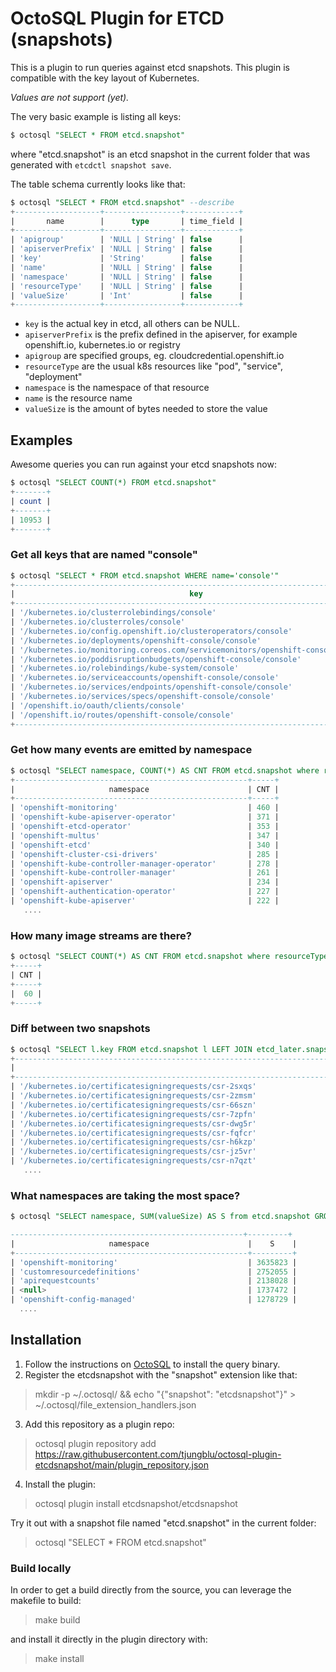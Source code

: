 # OctoSQL Plugin for ETCD (snapshots)

This is a plugin to run queries against etcd snapshots. This plugin is compatible with the key layout of Kubernetes.

*Values are not support (yet).*

The very basic example is listing all keys:

```sql
$ octosql "SELECT * FROM etcd.snapshot"
```

where "etcd.snapshot" is an etcd snapshot in the current folder that was generated with `etcdctl snapshot save`.

The table schema currently looks like that:

```sql
$ octosql "SELECT * FROM etcd.snapshot" --describe
+-------------------+-----------------+------------+
|       name        |      type       | time_field |
+-------------------+-----------------+------------+
| 'apigroup'        | 'NULL | String' | false      |
| 'apiserverPrefix' | 'NULL | String' | false      |
| 'key'             | 'String'        | false      |
| 'name'            | 'NULL | String' | false      |
| 'namespace'       | 'NULL | String' | false      |
| 'resourceType'    | 'NULL | String' | false      |
| 'valueSize'       | 'Int'           | false      |
+-------------------+-----------------+------------+
```

* `key` is the actual key in etcd, all others can be NULL.
* `apiserverPrefix` is the prefix defined in the apiserver, for example openshift.io, kubernetes.io or registry
* `apigroup` are specified groups, eg. cloudcredential.openshift.io
* `resourceType` are the usual k8s resources like "pod", "service", "deployment"
* `namespace` is the namespace of that resource
* `name` is the resource name
* `valueSize` is the amount of bytes needed to store the value


## Examples

Awesome queries you can run against your etcd snapshots now:

```sql
$ octosql "SELECT COUNT(*) FROM etcd.snapshot"
+-------+
| count |
+-------+
| 10953 |
+-------+
```

### Get all keys that are named "console"

```sql
$ octosql "SELECT * FROM etcd.snapshot WHERE name='console'"
+----------------------------------------------------------------------------------+-----------------+-------------------------+------------------------+---------------------+-----------+
|                                       key                                        | apiserverPrefix |        apigroup         |      resourceType      |      namespace      |   name    |
+----------------------------------------------------------------------------------+-----------------+-------------------------+------------------------+---------------------+-----------+
| '/kubernetes.io/clusterrolebindings/console'                                     | 'kubernetes.io' | <null>                  | 'clusterrolebindings'  | <null>              | 'console' |
| '/kubernetes.io/clusterroles/console'                                            | 'kubernetes.io' | <null>                  | 'clusterroles'         | <null>              | 'console' |
| '/kubernetes.io/config.openshift.io/clusteroperators/console'                    | 'kubernetes.io' | <null>                  | 'config.openshift.io'  | 'clusteroperators'  | 'console' |
| '/kubernetes.io/deployments/openshift-console/console'                           | 'kubernetes.io' | <null>                  | 'deployments'          | 'openshift-console' | 'console' |
| '/kubernetes.io/monitoring.coreos.com/servicemonitors/openshift-console/console' | 'kubernetes.io' | 'monitoring.coreos.com' | 'servicemonitors'      | 'openshift-console' | 'console' |
| '/kubernetes.io/poddisruptionbudgets/openshift-console/console'                  | 'kubernetes.io' | <null>                  | 'poddisruptionbudgets' | 'openshift-console' | 'console' |
| '/kubernetes.io/rolebindings/kube-system/console'                                | 'kubernetes.io' | <null>                  | 'rolebindings'         | 'kube-system'       | 'console' |
| '/kubernetes.io/serviceaccounts/openshift-console/console'                       | 'kubernetes.io' | <null>                  | 'serviceaccounts'      | 'openshift-console' | 'console' |
| '/kubernetes.io/services/endpoints/openshift-console/console'                    | 'kubernetes.io' | 'services'              | 'endpoints'            | 'openshift-console' | 'console' |
| '/kubernetes.io/services/specs/openshift-console/console'                        | 'kubernetes.io' | 'services'              | 'specs'                | 'openshift-console' | 'console' |
| '/openshift.io/oauth/clients/console'                                            | 'openshift.io'  | <null>                  | 'oauth'                | 'clients'           | 'console' |
| '/openshift.io/routes/openshift-console/console'                                 | 'openshift.io'  | <null>                  | 'routes'               | 'openshift-console' | 'console' |
+----------------------------------------------------------------------------------+-----------------+-------------------------+------------------------+---------------------+-----------+
```

### Get how many events are emitted by namespace

```sql
$ octosql "SELECT namespace, COUNT(*) AS CNT FROM etcd.snapshot where resourceType='events' GROUP BY namespace ORDER BY CNT DESC"
+----------------------------------------------------+-----+
|                     namespace                      | CNT |
+----------------------------------------------------+-----+
| 'openshift-monitoring'                             | 460 |
| 'openshift-kube-apiserver-operator'                | 371 |
| 'openshift-etcd-operator'                          | 353 |
| 'openshift-multus'                                 | 347 |
| 'openshift-etcd'                                   | 340 |
| 'openshift-cluster-csi-drivers'                    | 285 |
| 'openshift-kube-controller-manager-operator'       | 278 |
| 'openshift-kube-controller-manager'                | 261 |
| 'openshift-apiserver'                              | 234 |
| 'openshift-authentication-operator'                | 227 |
| 'openshift-kube-apiserver'                         | 222 |
   ....    
```

### How many image streams are there?

```sql
$ octosql "SELECT COUNT(*) AS CNT FROM etcd.snapshot where resourceType='imagestreams'  ORDER BY CNT DESC"
+-----+
| CNT |
+-----+
|  60 |
+-----+
```

### Diff between two snapshots

```sql
$ octosql "SELECT l.key FROM etcd.snapshot l LEFT JOIN etcd_later.snapshot r ON l.key = r.key WHERE r.key IS NULL"
+---------------------------------------------------------------------------------------------------------------------------------------------------------------------------------------------------+
|                                                                                                key                                                                                                |
+---------------------------------------------------------------------------------------------------------------------------------------------------------------------------------------------------+
| '/kubernetes.io/certificatesigningrequests/csr-2sxqs'                                                                                                                                             |
| '/kubernetes.io/certificatesigningrequests/csr-2zmsm'                                                                                                                                             |
| '/kubernetes.io/certificatesigningrequests/csr-66szn'                                                                                                                                             |
| '/kubernetes.io/certificatesigningrequests/csr-7zpfn'                                                                                                                                             |
| '/kubernetes.io/certificatesigningrequests/csr-dwg5r'                                                                                                                                             |
| '/kubernetes.io/certificatesigningrequests/csr-fqfcr'                                                                                                                                             |
| '/kubernetes.io/certificatesigningrequests/csr-h6kzp'                                                                                                                                             |
| '/kubernetes.io/certificatesigningrequests/csr-jz5vr'                                                                                                                                             |
| '/kubernetes.io/certificatesigningrequests/csr-n7qzt'                                                                                                                                             |
   ....
```

### What namespaces are taking the most space?

```sql
$ octosql "SELECT namespace, SUM(valueSize) AS S from etcd.snapshot GROUP BY namespace ORDER BY S DESC"

----------------------------------------------------+---------+
|                     namespace                      |    S    |
+----------------------------------------------------+---------+
| 'openshift-monitoring'                             | 3635823 |
| 'customresourcedefinitions'                        | 2752055 |
| 'apirequestcounts'                                 | 2138028 |
| <null>                                             | 1737472 |
| 'openshift-config-managed'                         | 1278729 |
  ....
```

## Installation

1. Follow the instructions on [OctoSQL](https://github.com/cube2222/octosql) to install the query binary.
2. Register the etcdsnapshot with the "snapshot" extension like that:
> mkdir -p ~/.octosql/ && echo "{\"snapshot\": \"etcdsnapshot\"}" > ~/.octosql/file_extension_handlers.json
3. Add this repository as a plugin repo:
> octosql plugin repository add https://raw.githubusercontent.com/tjungblu/octosql-plugin-etcdsnapshot/main/plugin_repository.json
4. Install the plugin:
> octosql plugin install etcdsnapshot/etcdsnapshot


Try it out with a snapshot file named "etcd.snapshot" in the current folder: 
> octosql "SELECT * FROM etcd.snapshot"

### Build locally

In order to get a build directly from the source, you can leverage the makefile to build:

> make build

and install it directly in the plugin directory with:

> make install

